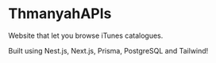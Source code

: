 # ThmanyahAPIs

Website that let you browse iTunes catalogues.

Built using Nest.js, Next.js, Prisma, PostgreSQL and Tailwind!
